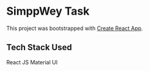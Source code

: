 # SimppWey Task

This project was bootstrapped with [Create React App](https://github.com/facebook/create-react-app).

## Tech Stack Used
React JS
Material UI

